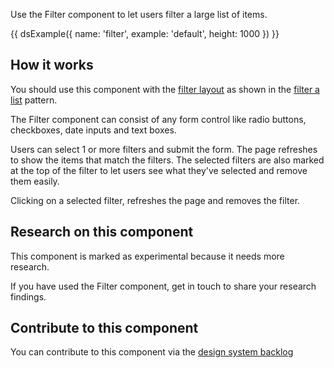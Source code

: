 Use the Filter component to let users filter a large list of items.

{{ dsExample({
  name: 'filter',
  example: 'default',
  height: 1000
}) }}

## How it works

You should use this component with the [filter layout](/styles/filter-layout) as shown in the [filter a list](/patterns/filter-a-list) pattern.

The Filter component can consist of any form control like radio buttons, checkboxes, date inputs and text boxes.

Users can select 1 or more filters and submit the form. The page refreshes to show the items that match the filters. The selected filters are also marked at the top of the filter to let users see what they've selected and remove them easily.

Clicking on a selected filter, refreshes the page and removes the filter.

## Research on this component

This component is marked as experimental because it needs more research.

If you have used the Filter component, get in touch to share your research findings.

## Contribute to this component

You can contribute to this component via the [design system backlog](https://github.com/ministryofjustice/moj-design-system-backlog/issues/2)